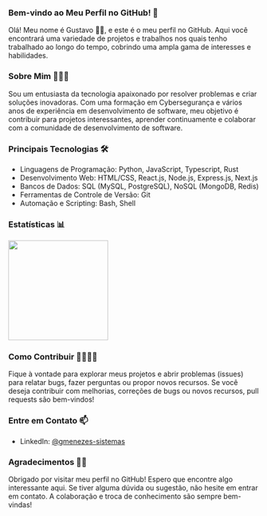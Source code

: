 ### Bem-vindo ao Meu Perfil no GitHub! 🚀

Olá! Meu nome é Gustavo 👋🏻, e este é o meu perfil no GitHub. Aqui você encontrará uma variedade de projetos e trabalhos nos quais tenho trabalhado ao longo do tempo, cobrindo uma ampla gama de interesses e habilidades.

### Sobre Mim 👨🏻‍💼

Sou um entusiasta da tecnologia apaixonado por resolver problemas e criar soluções inovadoras. Com uma formação em Cybersegurança e vários anos de experiência em desenvolvimento de software, meu objetivo é contribuir para projetos interessantes, aprender continuamente e colaborar com a comunidade de desenvolvimento de software.

### Principais Tecnologias 🛠️
- Linguagens de Programação: Python, JavaScript, Typescript, Rust
- Desenvolvimento Web: HTML/CSS, React.js, Node.js, Express.js, Next.js
- Bancos de Dados: SQL (MySQL, PostgreSQL), NoSQL (MongoDB, Redis)
- Ferramentas de Controle de Versão: Git
- Automação e Scripting: Bash, Shell

### Estatísticas 📊
<a href="https://github.com/anuraghazra/github-readme-stats">
  <img height=200 align="center" src="https://github-readme-stats.vercel.app/api?username=gmenezes-sistemas&locale=pt-br" />
</a>

### Como Contribuir 🫱🏻‍🫲🏼

Fique à vontade para explorar meus projetos e abrir problemas (issues) para relatar bugs, fazer perguntas ou propor novos recursos.
Se você deseja contribuir com melhorias, correções de bugs ou novos recursos, pull requests são bem-vindos!

### Entre em Contato 📫

- LinkedIn: [@gmenezes-sistemas](www.linkedin.com/in/gmenezes-sistemas)

### Agradecimentos 🙏🏻

Obrigado por visitar meu perfil no GitHub! Espero que encontre algo interessante aqui. Se tiver alguma dúvida ou sugestão, não hesite em entrar em contato. A colaboração e troca de conhecimento são sempre bem-vindas!

